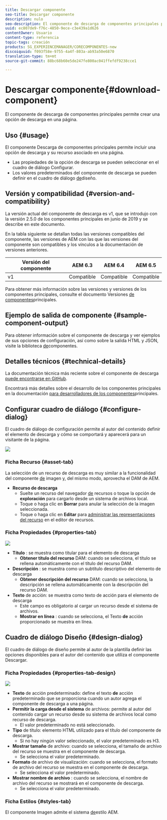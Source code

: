```yaml
---
title: Descargar componente
seo-title: Descargar componente
description: nulo
seo-description: El componente de descarga de componentes principales permite crear una opción de descarga en una página.
uuid: ec807de9-f76c-4850-9ece-c3e439a1d626
contentOwner: Usuario
content-type: referencia
topic-tags: creación
products: SG_EXPERIENCEMANAGER/CORECOMPONENTES-new
discoiquuid: f093f58e-9755-4a4f-803a-ab93a50e6870
translation-type: tm+mt
source-git-commit: 88bc68b60e5de247fe800ac041ffefdf9238cce1

---
```



# Descargar componente{#download-component}

El componente de descarga de componentes principales permite crear una opción de descarga en una página.

## Uso {#usage}

El componente Descarga de componentes principales permite incluir una opción de descarga y su recurso asociado en una página.

* Las propiedades de la opción de descarga se pueden seleccionar en el cuadro de diálogo [](#configure-dialog)Configurar.
* Los valores predeterminados del componente de descarga se pueden definir en el cuadro de diálogo [de](#design-dialog)diseño.

## Versión y compatibilidad {#version-and-compatibility}

La versión actual del componente de descarga es v1, que se introdujo con la versión 2.5.0 de los componentes principales en junio de 2019 y se describe en este documento.

En la tabla siguiente se detallan todas las versiones compatibles del componente, las versiones de AEM con las que las versiones del componente son compatibles y los vínculos a la documentación de versiones anteriores.

| Versión del componente | AEM 6.3 | AEM 6.4 | AEM 6.5 |
|--- |--- |--- |---|
| v1 | Compatible | Compatible | Compatible |

Para obtener más información sobre las versiones y versiones de los componentes principales, consulte el documento Versiones [de componentes](versions.md)principales.

## Ejemplo de salida de componente {#sample-component-output}

Para obtener información sobre el componente de descarga y ver ejemplos de sus opciones de configuración, así como sobre la salida HTML y JSON, visite la biblioteca [de](http://opensource.adobe.com/aem-core-wcm-components/library/download.html)componentes.

## Detalles técnicos {#technical-details}

La documentación técnica más reciente sobre el componente de descarga [puede encontrarse en GitHub](https://github.com/adobe/aem-core-wcm-components/tree/master/content/src/content/jcr_root/apps/core/wcm/components/download/v1/download).

Encontrará más detalles sobre el desarrollo de los componentes principales en la documentación [para desarrolladores de los componentes](developing.md)principales.

## Configurar cuadro de diálogo {#configure-dialog}

El cuadro de diálogo de configuración permite al autor del contenido definir el elemento de descarga y cómo se comportará y aparecerá para un visitante de la página.

![](assets/screen-shot-2019-06-17-09.49.14.png)

### Ficha Recurso {#asset-tab}

La selección de un recurso de descarga es muy similar a la funcionalidad del componente [de](image.md) imagen y, del mismo modo, aprovecha el DAM de AEM.

* **Recurso de descarga**
   * Suelte un recurso del navegador [de](https://helpx.adobe.com/experience-manager/6-5/sites/authoring/using/author-environment-tools.html) recursos o toque la opción de **exploración** para cargarlo desde un sistema de archivos local.
   * Toque o haga clic en **Borrar** para anular la selección de la imagen seleccionada.
   * Toque o haga clic en **Editar** para [administrar las representaciones del recurso](https://helpx.adobe.com/experience-manager/6-5/assets/using/managing-assets-touch-ui.html) en el editor de recursos.

### Ficha Propiedades {#properties-tab}

![](assets/screen-shot-2019-06-17-09.49.51.png)

* **Título** : se muestra como titular para el elemento de descarga
   * **Obtener título del recurso** DAM: cuando se selecciona, el título se rellena automáticamente con el título del recurso DAM.
* **Descripción** : se muestra como un subtítulo descriptivo del elemento de descarga
   * **Obtener descripción del recurso** DAM: cuando se selecciona, la descripción se rellena automáticamente con la descripción del recurso DAM.
* **Texto** de acción: se muestra como texto de acción para el elemento de descarga
   * Este campo es obligatorio al cargar un recurso desde el sistema de archivos.
   * **Mostrar en línea** : cuando se selecciona, el Texto **de** acción proporcionado se muestra en línea.

## Cuadro de diálogo Diseño {#design-dialog}

El cuadro de diálogo de diseño permite al autor de la plantilla definir las opciones disponibles para el autor del contenido que utiliza el componente Descargar.

### Ficha Propiedades {#properties-tab-design}

![](assets/screen-shot-2019-06-17-10.04.31.png)

* **Texto** de acción predeterminado: define el texto **de** acción predeterminado que se proporciona cuando un autor agrega el componente de descarga a una página.
* **Permitir la carga desde el sistema** de archivos: permite al autor del contenido cargar un recurso desde su sistema de archivos local como recurso de descarga.
   * El valor predeterminado no está seleccionado.
* **Tipo** de título: elemento HTML utilizado para el título del componente de descarga.
   * Si no hay ningún valor seleccionado, el valor predeterminado es H3.
* **Mostrar tamaño** de archivo: cuando se selecciona, el tamaño de archivo del recurso se muestra en el componente de descarga.
   * Se selecciona el valor predeterminado.
* **Formato** de archivo de visualización: cuando se selecciona, el formato de archivo del recurso se muestra en el componente de descarga.
   * Se selecciona el valor predeterminado.
* **Mostrar nombre de archivo** : cuando se selecciona, el nombre de archivo del recurso se mostrará en el componente de descarga.
   * Se selecciona el valor predeterminado.

### Ficha Estilos {#styles-tab}

El componente Imagen admite el sistema [de](authoring.md#component-styling)estilo AEM.
